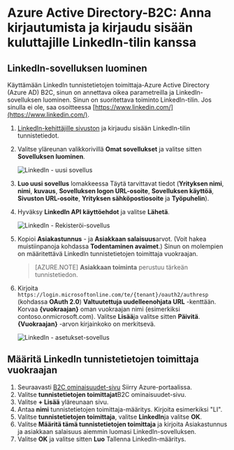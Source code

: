 <properties
    pageTitle="Azure Active Directory-B2C: LinkedIn-määritys | Microsoft Azure"
    description="Kirjautuminen ja kirjaudu sisään tarjota kuluttajille sovellukset, jotka on suojattu Azure Active Directory-B2C LinkedIn-tilien kanssa"
    services="active-directory-b2c"
    documentationCenter=""
    authors="swkrish"
    manager="mbaldwin"
    editor="bryanla"/>

<tags
    ms.service="active-directory-b2c"
    ms.workload="identity"
    ms.tgt_pltfrm="na"
    ms.devlang="na"
    ms.topic="article"
    ms.date="07/24/2016"
    ms.author="swkrish"/>

# <a name="azure-active-directory-b2c-provide-sign-up-and-sign-in-to-consumers-with-linkedin-accounts"></a>Azure Active Directory-B2C: Anna kirjautumista ja kirjaudu sisään kuluttajille LinkedIn-tilin kanssa

## <a name="create-a-linkedin-application"></a>LinkedIn-sovelluksen luominen

Käyttämään LinkedIn tunnistetietojen toimittaja-Azure Active Directory (Azure AD) B2C, sinun on annettava oikea parametreilla ja LinkedIn-sovelluksen luominen. Sinun on suoritettava toiminto LinkedIn-tilin. Jos sinulla ei ole, saa osoitteessa [https://www.linkedin.com/](https://www.linkedin.com/).

1. [LinkedIn-kehittäjille sivuston](https://www.developer.linkedin.com/) ja kirjaudu sisään LinkedIn-tilin tunnistetiedot.
2. Valitse yläreunan valikkorivillä **Omat sovellukset** ja valitse sitten **Sovelluksen luominen**.

    ![LinkedIn - uusi sovellus](./media/active-directory-b2c-setup-li-app/linkedin-new-app.png)

3. **Luo uusi sovellus** lomakkeessa Täytä tarvittavat tiedot (**Yrityksen nimi**, **nimi**, **kuvaus**, **Sovelluksen logon URL-osoite**, **Sovelluksen käyttöä**, **Sivuston URL-osoite**, **Yrityksen sähköpostiosoite** ja **Työpuhelin**).
4. Hyväksy **LinkedIn API käyttöehdot** ja valitse **Lähetä**.

    ![LinkedIn - Rekisteröi-sovellus](./media/active-directory-b2c-setup-li-app/linkedin-register-app.png)

5. Kopioi **Asiakastunnus** - ja **Asiakkaan salaisuus**arvot. (Voit hakea muistiinpanoja kohdassa **Todentaminen avaimet**.) Sinun on molempien on määritettävä LinkedIn tunnistetietojen toimittaja vuokraajan.

    >[AZURE.NOTE] **Asiakkaan toiminta** perustuu tärkeän tunnistetiedon.

6. Kirjoita `https://login.microsoftonline.com/te/{tenant}/oauth2/authresp` (kohdassa **OAuth 2.0**) **Valtuutettuja uudelleenohjata URL** -kenttään. Korvaa **{vuokraajan}** oman vuokraajan nimi (esimerkiksi contoso.onmicrosoft.com). Valitse **Lisää**ja valitse sitten **Päivitä**. **{Vuokraajan}** -arvon kirjainkoko on merkitsevä.

    ![LinkedIn - asetukset-sovellus](./media/active-directory-b2c-setup-li-app/linkedin-setup.png)

## <a name="configure-linkedin-as-an-identity-provider-in-your-tenant"></a>Määritä LinkedIn tunnistetietojen toimittaja vuokraajan

1. Seuraavasti [B2C ominaisuudet-sivu](active-directory-b2c-app-registration.md#navigate-to-the-b2c-features-blade) Siirry Azure-portaalissa.
2. Valitse **tunnistetietojen toimittajat**B2C ominaisuudet-sivu.
3. Valitse **+ Lisää** yläreunaan sivu.
4. Antaa **nimi** tunnistetietojen toimittaja-määritys. Kirjoita esimerkiksi "LI".
5. Valitse **tunnistetietojen toimittaja**, valitse **LinkedIn**ja valitse **OK**.
6. Valitse **Määritä tämä tunnistetietojen toimittaja** ja kirjoita Asiakastunnus ja asiakkaan salaisuus aiemmin luomasi LinkedIn-sovelluksen.
7. Valitse **OK** ja valitse sitten **Luo** Tallenna LinkedIn-määritys.
